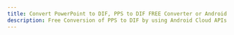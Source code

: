 ---title: Convert PowerPoint to DIF, PPS to DIF FREE Converter or Android SDKdescription: Free Conversion of PPS to DIF by using Android Cloud APIs & SDKs. Also Create, Edit & Render Microsoft Word & OpenOffice documents in the Cloud.---